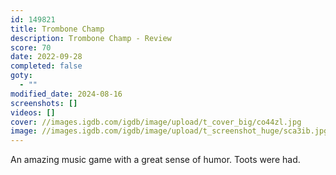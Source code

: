 ```yaml
---
id: 149821
title: Trombone Champ
description: Trombone Champ - Review
score: 70
date: 2022-09-28
completed: false
goty:
  - ""
modified_date: 2024-08-16
screenshots: []
videos: []
cover: //images.igdb.com/igdb/image/upload/t_cover_big/co44zl.jpg
image: //images.igdb.com/igdb/image/upload/t_screenshot_huge/sca3ib.jpg
---
```

An amazing music game with a great sense of humor. Toots were had.